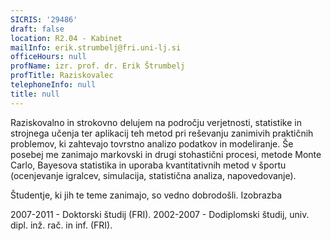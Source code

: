 ```yaml
---
SICRIS: '29486'
draft: false
location: R2.04 - Kabinet
mailInfo: erik.strumbelj@fri.uni-lj.si
officeHours: null
profName: izr. prof. dr. Erik Štrumbelj
profTitle: Raziskovalec
telephoneInfo: null
title: null
---
```



Raziskovalno in strokovno delujem na področju verjetnosti, statistike in strojnega učenja ter aplikacij teh metod pri reševanju zanimivih praktičnih problemov, ki zahtevajo tovrstno analizo podatkov in modeliranje. Še posebej me zanimajo markovski in drugi stohastični procesi, metode Monte Carlo, Bayesova statistika in uporaba kvantitativnih metod v športu (ocenjevanje igralcev, simulacija, statistična analiza, napovedovanje).

Študentje, ki jih te teme zanimajo, so vedno dobrodošli.
Izobrazba

2007-2011 - Doktorski študij (FRI).
2002-2007 - Dodiplomski študij, univ. dipl. inž. rač. in inf. (FRI).